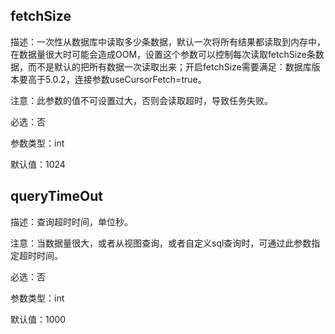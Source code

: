 ## fetchSize

描述：一次性从数据库中读取多少条数据，默认一次将所有结果都读取到内存中，在数据量很大时可能会造成OOM，设置这个参数可以控制每次读取fetchSize条数据，而不是默认的把所有数据一次读取出来；开启fetchSize需要满足：数据库版本要高于5.0.2，连接参数useCursorFetch=true。

注意：此参数的值不可设置过大，否则会读取超时，导致任务失败。

必选：否

参数类型：int

默认值：1024

## queryTimeOut

描述：查询超时时间，单位秒。

注意：当数据量很大，或者从视图查询，或者自定义sql查询时，可通过此参数指定超时时间。

必选：否

参数类型：int

默认值：1000
